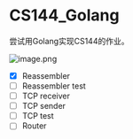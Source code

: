# CS144_Golang 

尝试用Golang实现CS144的作业。

![image.png](https://s2.loli.net/2024/12/30/GMljwLIiafdPNyx.png)

- [x] Reassembler
- [ ] Reassembler test
- [ ] TCP receiver
- [ ] TCP sender
- [ ] TCP test
- [ ] Router
